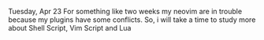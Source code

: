 Tuesday, Apr 23
For something like two weeks my neovim are in trouble because my plugins have some conflicts. So, i will take a time to study more about Shell Script, Vim Script and Lua

